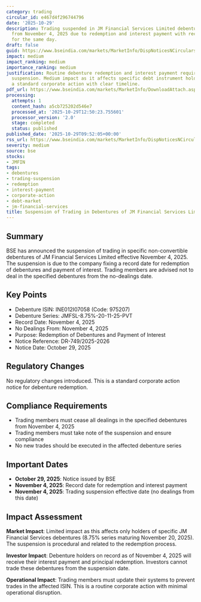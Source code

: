 ```yaml
---
category: trading
circular_id: e467d4f296744796
date: '2025-10-29'
description: Trading suspended in JM Financial Services Limited debentures (INE012I07058)
  from November 4, 2025 due to redemption and interest payment with record date set
  for the same day.
draft: false
guid: https://www.bseindia.com/markets/MarketInfo/DispNoticesNCirculars.aspx?Noticeid={14A2AD3D-7BC6-4FC8-98A4-478B8FA07ECE}&noticeno=20251029-6&dt=10/29/2025&icount=6&totcount=29&flag=0
impact: medium
impact_ranking: medium
importance_ranking: medium
justification: Routine debenture redemption and interest payment requiring trading
  suspension. Medium impact as it affects specific debt instrument holders but is
  a standard corporate action with clear timeline.
pdf_url: https://www.bseindia.com/markets/MarketInfo/DownloadAttach.aspx?id=20251029-6&attachedId=
processing:
  attempts: 1
  content_hash: a5cb725202d546e7
  processed_at: '2025-10-29T12:50:23.755601'
  processor_version: '2.0'
  stage: completed
  status: published
published_date: '2025-10-29T09:52:05+00:00'
rss_url: https://www.bseindia.com/markets/MarketInfo/DispNoticesNCirculars.aspx?Noticeid={14A2AD3D-7BC6-4FC8-98A4-478B8FA07ECE}&noticeno=20251029-6&dt=10/29/2025&icount=6&totcount=29&flag=0
severity: medium
source: bse
stocks:
- JMFIN
tags:
- debentures
- trading-suspension
- redemption
- interest-payment
- corporate-action
- debt-market
- jm-financial-services
title: Suspension of Trading in Debentures of JM Financial Services Limited
---
```


## Summary

BSE has announced the suspension of trading in specific non-convertible debentures of JM Financial Services Limited effective November 4, 2025. The suspension is due to the company fixing a record date for redemption of debentures and payment of interest. Trading members are advised not to deal in the specified debentures from the no-dealings date.

## Key Points

- Debenture ISIN: INE012I07058 (Code: 975207)
- Debenture Series: JMFSL-8.75%-20-11-25-PVT
- Record Date: November 4, 2025
- No Dealings From: November 4, 2025
- Purpose: Redemption of Debentures and Payment of Interest
- Notice Reference: DR-749/2025-2026
- Notice Date: October 29, 2025

## Regulatory Changes

No regulatory changes introduced. This is a standard corporate action notice for debenture redemption.

## Compliance Requirements

- Trading members must cease all dealings in the specified debentures from November 4, 2025
- Trading members must take note of the suspension and ensure compliance
- No new trades should be executed in the affected debenture series

## Important Dates

- **October 29, 2025**: Notice issued by BSE
- **November 4, 2025**: Record date for redemption and interest payment
- **November 4, 2025**: Trading suspension effective date (no dealings from this date)

## Impact Assessment

**Market Impact**: Limited impact as this affects only holders of specific JM Financial Services debentures (8.75% series maturing November 20, 2025). The suspension is procedural and related to the redemption process.

**Investor Impact**: Debenture holders on record as of November 4, 2025 will receive their interest payment and principal redemption. Investors cannot trade these debentures from the suspension date.

**Operational Impact**: Trading members must update their systems to prevent trades in the affected ISIN. This is a routine corporate action with minimal operational disruption.